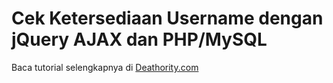 <h1>Cek Ketersediaan Username dengan jQuery AJAX dan PHP/MySQL</h1>

Baca tutorial selengkapnya di <a href="https://www.deathority.com/mengecek-keterse…-ajax-jquery-php/">Deathority.com</a>